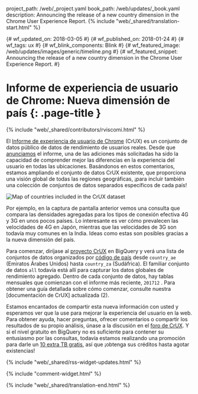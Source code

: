 project_path: /web/_project.yaml
book_path: /web/updates/_book.yaml
description: Announcing the release of a new country dimension in the Chrome User Experience Report.
{% include "web/_shared/translation-start.html" %}

{# wf_updated_on: 2018-03-05 #}
{# wf_published_on: 2018-01-24 #}
{# wf_tags: ux #}
{# wf_blink_components: Blink #}
{# wf_featured_image: /web/updates/images/generic/timeline.png #}
{# wf_featured_snippet: Announcing the release of a new country dimension in the Chrome User Experience Report. #}

# Informe de experiencia de usuario de Chrome: Nueva dimensión de país {: .page-title }

{% include "web/_shared/contributors/rviscomi.html" %}

<div class="clearfix"></div>

El [Informe de experiencia de usuario de Chrome](/web/tools/chrome-user-experience-report/) (CrUX) es un conjunto de datos público de datos de rendimiento de usuarios reales. Desde que [anunciamos](https://blog.chromium.org/2017/10/introducing-chrome-user-experience-report.html) el informe, una de las adiciones más solicitadas ha sido la capacidad de comprender mejor las diferencias en la experiencia del usuario en todas las ubicaciones. Basándonos en estos comentarios, estamos ampliando el conjunto de datos CrUX existente, que proporciona una visión global de todas las regiones geográficas, ¡para incluir también una colección de conjuntos de datos separados específicos de cada país!

<img src="/web/updates/images/2018/01/crux-countries.png"
    alt="Map of countries included in the CrUX dataset"/>

Por ejemplo, en la captura de pantalla anterior vemos una consulta que compara las densidades agregadas para los tipos de conexión efectiva 4G y 3G en unos pocos países. Lo interesante es ver cómo prevalecen las velocidades de 4G en Japón, mientras que las velocidades de 3G son todavía muy comunes en la India. Ideas como estas son posibles gracias a la nueva dimensión del país.

Para comenzar, diríjase al [proyecto CrUX](https://bigquery.cloud.google.com/dataset/chrome-ux-report:all) en BigQuery y verá una lista de conjuntos de datos organizados por [código de país](https://en.wikipedia.org/wiki/ISO_3166-1_alpha-2) desde `country_ae` (Emiratos Árabes Unidos) hasta `country_za` (Sudáfrica). El familiar conjunto de datos `all` todavía está allí para capturar los datos globales de rendimiento agregado. Dentro de cada conjunto de datos, hay tablas mensuales que comienzan con el informe más reciente, `201712` . Para obtener una guía detallada sobre cómo comenzar, consulte nuestra [documentación de CrUX] actualizada (2).

Estamos encantados de compartir esta nueva información con usted y esperamos ver que la use para mejorar la experiencia del usuario en la web. Para obtener ayuda, hacer preguntas, ofrecer comentarios o compartir los resultados de su propio análisis, únase a la discusión en el [foro de CrUX](https://groups.google.com/a/chromium.org/forum/#!forum/chrome-ux-report). Y si el nivel gratuito en BigQuery no es suficiente para contener su entusiasmo por las consultas, todavía estamos realizando una promoción para darle un [10 extra TB gratis](https://docs.google.com/forms/d/e/1FAIpQLSeMYnz93JQuO7rPewVrKpLfxO7JREOysti0CQyRo31bc7cXHA/viewform), así que ¡obtenga sus créditos hasta agotar existencias!

{% include "web/_shared/rss-widget-updates.html" %}

{% include "comment-widget.html" %}

{% include "web/_shared/translation-end.html" %}